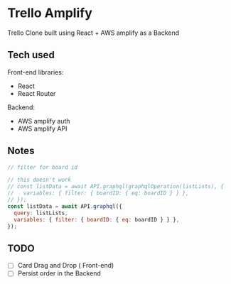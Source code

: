 # Trello Amplify

Trello Clone built using React + AWS amplify as a Backend

## Tech used

Front-end libraries:

- React
- React Router
  
Backend:

- AWS amplify auth
- AWS amplify API

## Notes

```js
// filter for board id

// this doesn't work
// const listData = await API.graphql(graphqlOperation(listLists), {
//   variables: { filter: { boardID: { eq: boardID } } },
// });
const listData = await API.graphql({
  query: listLists,
  variables: { filter: { boardID: { eq: boardID } } },
});
```

## TODO

- [ ] Card Drag and Drop ( Front-end)
- [ ] Persist order in the Backend
